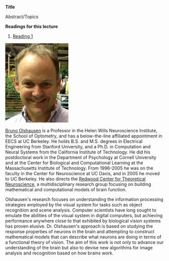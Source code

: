 <div class="abstract">   
    <strong>Title</strong>
    <p align="justify">Abstract/Topics</p>  
    <strong>Readings for this lecture</strong>  
    <ol>
        <li>
        <a href=""> Reading 1 </a>
        </li>
    </ol>
</div>



![Bruno Olshausen](/assets/img/bruno_olshausen.jpg)  

[Bruno Olshausen](http://redwood.berkeley.edu/bruno/) is a Professor in the Helen Wills Neuroscience Institute, the School of Optometry, and has a below-the-line affiliated appointment in EECS at UC Berkeley. He holds B.S. and M.S. degrees in Electrical Engineering from Stanford University, and a Ph.D. in Computation and Neural Systems from the California Institute of Technology. He did his postdoctoral work in the Department of Psychology at Cornell University and at the Center for Biological and Computational Learning at the Massachusetts Institute of Technology. From 1996-2005 he was on the faculty in the Center for Neuroscience at UC Davis, and in 2005 he moved to UC Berkeley. He also directs the [Redwood Center for Theoretical Neuroscience](http://redwood.berkeley.edu), a multidisciplinary research group focusing on building mathematical and computational models of brain function.

Olshausen's research focuses on understanding the information processing strategies employed by the visual system for tasks such as object recognition and scene analysis. Computer scientists have long sought to emulate the abilities of the visual system in digital computers, but achieving performance anywhere close to that exhibited by biological vision systems has proven elusive. Dr. Olshausen's approach is based on studying the response properties of neurons in the brain and attempting to construct mathematical models that can describe what neurons are doing in terms of a functional theory of vision. The aim of this work is not only to advance our understanding of the brain but also to devise new algorithms for image analysis and recognition based on how brains work.